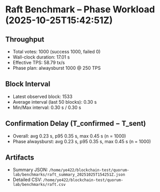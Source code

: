 # Raft Benchmark – Phase Workload (2025-10-25T15:42:51Z)

## Throughput
- Total votes: 1000 (success 1000, failed 0)
- Wall-clock duration: 17.01 s
- Effective TPS: 58.79 tx/s
- Phase plan: alwaysburst 1000 @ 250 TPS

## Block Interval
- Latest observed block: 1533
- Average interval (last 50 blocks): 0.30 s
- Min/Max interval: 0.30 s / 0.30 s

## Confirmation Delay (T_confirmed − T_sent)
- Overall: avg 0.23 s, p95 0.35 s, max 0.45 s (n = 1000)
- Phase alwaysburst: avg 0.23 s, p95 0.35 s, max 0.45 s (n = 1000)

## Artifacts
- Summary JSON: `/home/ye422/blockchain-test/quorum-lab/benchmarks/raft_summary_20251025T154251Z.json`
- Detailed CSV: `/home/ye422/blockchain-test/quorum-lab/benchmarks/raft.csv`
